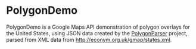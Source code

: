 PolygonDemo
===========

PolygonDemo is a Google Maps API demonstration of polygon overlays for the United States, using JSON data created by the [PolygonParser](https://github.com/icampbell2/USPolygons/tree/master/PolygonParser) project, parsed from XML data from http://econym.org.uk/gmap/states.xml.
